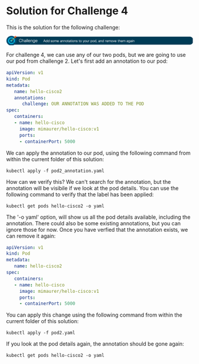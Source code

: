 # Solution for Challenge 4

This is the solution for the following challenge:

![Challenge 4](../../img/challenge4.png?raw=true "Challenge 4")

For challenge 4, we can use any of our two pods, but we are going to use our pod from challenge 2. Let's first add an annotation to our pod:

```yaml
apiVersion: v1
kind: Pod
metadata:
   name: hello-cisco2
   annotations:
      challenge: OUR ANNOTATION WAS ADDED TO THE POD
spec:
   containers:
   - name: hello-cisco
     image: mimaurer/hello-cisco:v1
     ports:
     - containerPort: 5000
```

We can apply the annotation to our pod, using the following command from within the current folder of this solution:

```
kubectl apply -f pod2_annotation.yaml
```

How can we verify this? We can't search for the annotation, but the annotation will be visibile if we look at the pod details. You can use the following command to verify that the label has been applied:

```
kubectl get pods hello-cisco2 -o yaml
```

The '-o yaml' option, will show us all the pod details available, including the annotation. There could also be some existing annotations, but you can ignore those for now. Once you have verfied that the annotation exists, we can remove it again:

```yaml
apiVersion: v1
kind: Pod
metadata:
   name: hello-cisco2
spec:
   containers:
   - name: hello-cisco
     image: mimaurer/hello-cisco:v1
     ports:
     - containerPort: 5000
```

You can apply this change using the following command from within the current folder of this solution:

```
kubectl apply -f pod2.yaml
```

If you look at the pod details again, the annotation should be gone again:

```
kubectl get pods hello-cisco2 -o yaml
```
